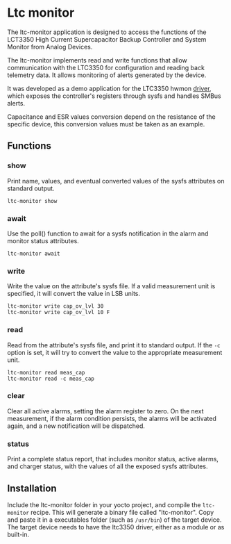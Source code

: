 # Ltc monitor
The ltc-monitor application is designed to access the functions of the LCT3350 High Current Supercapacitor Backup Controller and System Monitor from Analog Devices.

The ltc-monitor implements read and write functions that allow communication with the LTC3350 for configuration and reading back telemetry data. It allows monitoring of alerts generated by the device.

It was developed as a demo application for the LTC3350 hwmon [driver](https://github.com/c-facade/ltc3350-driver), which exposes the controller's registers through sysfs and handles SMBus alerts.

Capacitance and ESR values conversion depend on the resistance of the specific device, this conversion values must be taken as an example.

## Functions

### show
Print name, values, and eventual converted values of the sysfs attributes on standard output.

	ltc-monitor show

### await
Use the poll() function to await for a sysfs notification in the alarm and monitor status attributes.

	ltc-monitor await

### write
Write the value on the attribute's sysfs file. If a valid measurement unit is specified, it will convert the value in LSB units.

	ltc-monitor write cap_ov_lvl 30
	ltc-monitor write cap_ov_lvl 10 F

### read
Read from the attribute's sysfs file, and print it to standard output. If the `-c` option is set, it will try to convert the value to the appropriate measurement unit.
	
	ltc-monitor read meas_cap
	ltc-monitor read -c meas_cap

### clear
Clear all active alarms, setting the alarm register to zero. On the next measurement, if the alarm condition persists, the alarms will be activated again, and a new notification will be dispatched.

### status
Print a complete status report, that includes monitor status, active alarms, and charger status, with the values of all the exposed sysfs attributes.

## Installation
Include the ltc-monitor folder in your yocto project, and compile the `ltc-monitor` recipe. This will generate a binary file called "ltc-monitor". Copy and paste it in a executables folder (such as `/usr/bin`) of the target device.
The target device needs to have the ltc3350 driver, either as a module or as built-in.



